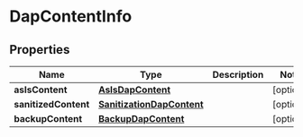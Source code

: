 

# DapContentInfo


## Properties

Name | Type | Description | Notes
------------ | ------------- | ------------- | -------------
**asIsContent** | [**AsIsDapContent**](AsIsDapContent.md) |  |  [optional]
**sanitizedContent** | [**SanitizationDapContent**](SanitizationDapContent.md) |  |  [optional]
**backupContent** | [**BackupDapContent**](BackupDapContent.md) |  |  [optional]




